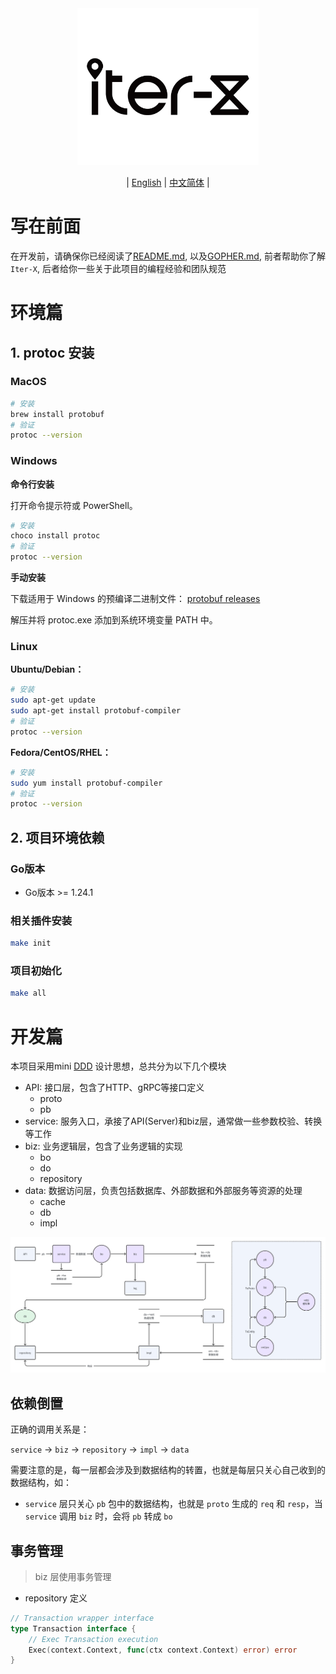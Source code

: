 <div align="center">
  <img src="../logo.png" alt="Logo" width="290" height="251" />
</div>

<div align="center">

| [English](DEV.md) | [中文简体](DEV.zh-CN.md) |

</div>

# 写在前面

在开发前，请确保你已经阅读了[README.md](../README.zh-CN.md), 以及[GOPHER.md](./GOPHER.zh-CN.md), 前者帮助你了解`Iter-X`, 后者给你一些关于此项目的编程经验和团队规范

# 环境篇

## 1. protoc 安装

### MacOS

```bash
# 安装
brew install protobuf
# 验证
protoc --version
```

### Windows

**命令行安装**

打开命令提示符或 PowerShell。

```bash
# 安装
choco install protoc
# 验证
protoc --version
```

**手动安装**

下载适用于 Windows 的预编译二进制文件：
[protobuf releases](https://github.com/protocolbuffers/protobuf/releases)

解压并将 protoc.exe 添加到系统环境变量 PATH 中。

### Linux

**Ubuntu/Debian：**

```bash
# 安装
sudo apt-get update
sudo apt-get install protobuf-compiler
# 验证
protoc --version
```

**Fedora/CentOS/RHEL：**

```bash
# 安装
sudo yum install protobuf-compiler
# 验证
protoc --version
```

## 2. 项目环境依赖

### Go版本

* Go版本 >= 1.24.1

### 相关插件安装

```bash
make init
```

### 项目初始化

```bash
make all
```

# 开发篇

本项目采用mini [DDD](https://www.google.com/search?q=DDD) 设计思想，总共分为以下几个模块

* API: 接口层，包含了HTTP、gRPC等接口定义
  * proto
  * pb
* service: 服务入口，承接了API(Server)和biz层，通常做一些参数校验、转换等工作
* biz: 业务逻辑层，包含了业务逻辑的实现
  * bo
  * do
  * repository
* data: 数据访问层，负责包括数据库、外部数据和外部服务等资源的处理
  * cache
  * db
  * impl

![go-ddd.png](../images/go-ddd.png)

## 依赖倒置

正确的调用关系是：

`service` -> `biz` -> `repository` -> `impl` -> `data`

需要注意的是，每一层都会涉及到数据结构的转置，也就是每层只关心自己收到的数据结构，如：
- `service` 层只关心 `pb` 包中的数据结构，也就是 `proto` 生成的 `req` 和 `resp`，当 `service` 调用 `biz` 时，会将 `pb` 转成 `bo`

## 事务管理

> biz 层使用事务管理

* repository 定义

```go
// Transaction wrapper interface
type Transaction interface {
	// Exec Transaction execution
	Exec(context.Context, func(ctx context.Context) error) error
}
```
